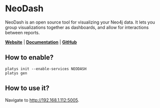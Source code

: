 # NeoDash

NeoDash is an open source tool for visualizing your Neo4j data. It lets you group visualizations together as dashboards, and allow for interactions between reports.

**[Website](https://neo4j.com/labs/neodash/)** | **[Documentation](https://neo4j.com/labs/neodash/2.4/user-guide/)** | **[GitHub](https://github.com/neo4j-labs/neodash)**

## How to enable?

```
platys init --enable-services NEODASH
platys gen
```

## How to use it?

Navigate to <http://192.168.1.112:5005>.
